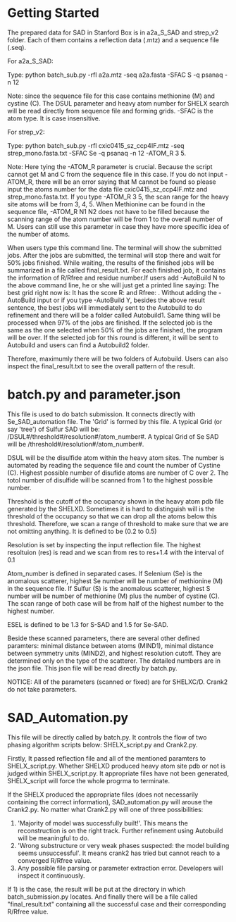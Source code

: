 # Getting Started
The prepared data for SAD in Stanford Box is in a2a_S_SAD and strep_v2 folder. Each of them contains a reflection data (.mtz) and a sequence file (.seq). 

For a2a_S_SAD:

Type: python batch_sub.py -rfl a2a.mtz -seq a2a.fasta -SFAC S -q psanaq -n 12 

Note: since the sequence file for this case contains methionine (M) and cystine (C). The DSUL parameter and heavy atom number for SHELX search will be read directly from sequence file and forming grids. -SFAC is the atom type. It is case insensitive.

For strep_v2:

Type: python batch_sub.py -rfl cxic0415_sz_ccp4IF.mtz -seq strep_mono.fasta.txt -SFAC Se -q psanaq -n 12 -ATOM_R 3 5. 

Note: Here tying the -ATOM_R parameter is crucial. Because the script cannot get M and C from the sequence file in this case. If you do not input -ATOM_R, there will be an error saying that M cannot be found so please input the atoms number for the data file cxic0415_sz_ccp4IF.mtz and strep_mono.fasta.txt. If you type -ATOM_R 3 5, the scan range for the heavy site atoms will be from 3, 4, 5. When Methionine can be found in the sequence file, -ATOM_R N1 N2 does not have to be filled because the scanning range of the atom number will be from 1 to the overall number of M. Users can still use this parameter in case they have more specific idea of the number of atoms. 

When users type this command line. The terminal will show the submitted jobs. After the jobs are submitted, the terminal will stop there and wait for 50% jobs finished. While waiting, the results of the finished jobs will be summarized in a file called final_result.txt. For each finished job, it contains the information of R/Rfree and residue number.If users add -AutoBuild N to the above command line, he or she will just get a printed line saying:
  The best grid right now is:
  It has the score R: and Rfree: .
Without adding the -AutoBuild input or if you type -AutoBuild Y, besides the above result sentence, the best jobs will immediately sent to the Autobuild to do refinement and there will be a folder called Autobuild1. 
Same thing will be processed when 97% of the jobs are finished. If the selected job is the same as the one selected when 50% of the jobs are finished, the program will be over. If the selected job for this round is different, it will be sent to Autobuild and users can find a Autobuild2 folder. 

Therefore, maximumly there will be two folders of Autobuild. Users can also inspect the final_result.txt to see the overall pattern of the result. 

# batch.py and parameter.json

This file is used to do batch submission. It connects directly with Se_SAD_automation file. The 'Grid' is formed by this file.
A typical Grid (or say 'tree') of Sulfur SAD will be: /DSUL#/threshold#/resolution#/atom_number#. A typical Grid of Se SAD will be /threshold#/resolution#/atom_number#. 

DSUL will be the disulfide atom within the heavy atom sites. The number is automated by reading the sequence file and count the number of Cystine (C). Highest possible number of disufide atoms are number of C over 2. The totol number of disulfide will be scanned from 1 to the highest possible number. 

Threshold is the cutoff of the occupancy shown in the heavy atom pdb file generated by the SHELXD. Sometimes it is hard to distinguish will is the threshold of the occupancy so that we can drop all the atoms below this threshold. Therefore, we scan a range of threshold to make sure that we are not omitting anything. It is defined to be (0.2 to 0.5)

Resolution is set by inspecting the input reflection file. The highest resoltuion (res) is read and we scan from res to res+1.4 with the interval of 0.1

Atom_number is defined in separated cases. If Selenium (Se) is the anomalous scatterer, highest Se number will be number of methionine (M) in the sequence file. If Sulfur (S) is the anomalous scatterer, highest S number will be number of methionine (M) plus the number of cystine (C). The scan range of both case will be from half of the highest number to the highest number.

ESEL is defined to be 1.3 for S-SAD and 1.5 for Se-SAD.

Beside these scanned parameters, there are several other defined paramters: minimal distance between atoms (MIND1), minimal distance between symmetry units (MIND2), and highest resolution cutoff. They are determined only on the type of the scatterer. The detailed numbers are in the json file. This json file will be read directly by batch.py.
 
NOTICE: All of the parameters (scanned or fixed) are for SHELXC/D. Crank2 do not take parameters.

# SAD_Automation.py

This file will be directly called by batch.py. It controls the flow of two phasing algorithm scripts below: SHELX_script.py and Crank2.py. 

Firstly, It passed reflection file and all of the mentioned paramters to SHELX_script.py. Whether SHELXD produced heavy atom site pdb or not is judged within SHELX_script.py. It appropriate files have not been generated, SHELX_script will force the whole progrma to terminate.

If the SHELX produced the appropriate files (does not necessarily containing the correct information), SAD_automation.py will arouse the Crank2.py. No matter what Crank2.py will one of three possibilities:
1) 'Majority of model was successfully built!'. This means the reconstruction is on the right track. Further refinement using Autobuild will be meaningful to do.
2) 'Wrong substructure or very weak phases suspected: the model building seems unsuccessful'. It means crank2 has tried but cannot reach to a converged R/Rfree value. 
3) Any possible file parsing or parameter extraction error. Developers will inspect it continuously.

If 1) is the case, the result will be put at the directory in which batch_submission.py locates. And finally there will be a file called "final_result.txt" containing all the successful case and their corresponding R/Rfree value.
